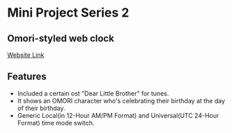 # Mini Project Series 2
## Omori-styled web clock
[Website Link](https://furantuturu.github.io/omori-clock/)

## Features
- Included a certain ost "Dear Little Brother" for tunes.                                          
- It shows an OMORI character who's celebrating their birthday at the day of their birthday.
- Generic Local(in 12-Hour AM/PM Format) and Universal(UTC 24-Hour Format) time mode switch.

